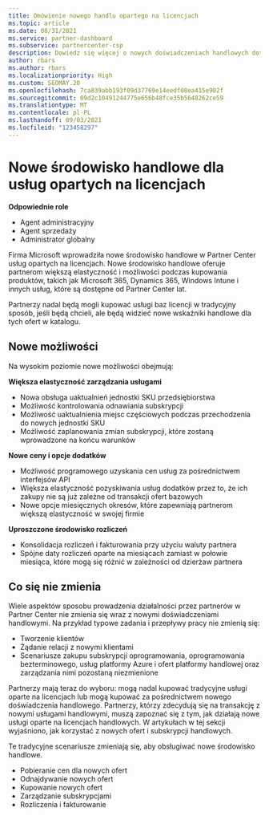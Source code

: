 ```yaml
---
title: Omówienie nowego handlu opartego na licencjach
ms.topic: article
ms.date: 08/31/2021
ms.service: partner-dashboard
ms.subservice: partnercenter-csp
description: Dowiedz się więcej o nowych doświadczeniach handlowych dotyczących kupowania licencji opartych na Usługi online.
author: rbars
ms.author: rbars
ms.localizationpriority: High
ms.custom: SEOMAY.20
ms.openlocfilehash: 7ca839abb193f09d37769e14eedf08ea415e902f
ms.sourcegitcommit: 09d2c10491244775e656b48fce35b5648262ce59
ms.translationtype: MT
ms.contentlocale: pl-PL
ms.lasthandoff: 09/03/2021
ms.locfileid: "123458297"
---
```

# <a name="new-commerce-experience-for-license-based-services"></a>Nowe środowisko handlowe dla usług opartych na licencjach

**Odpowiednie role**

- Agent administracyjny
- Agent sprzedaży
- Administrator globalny

Firma Microsoft wprowadziła nowe środowisko handlowe w Partner Center usług opartych na licencjach. Nowe środowisko handlowe oferuje partnerom większą elastyczność i możliwości podczas kupowania produktów, takich jak Microsoft 365, Dynamics 365, Windows Intune i innych usług, które są dostępne od Partner Center lat.

Partnerzy nadal będą mogli kupować usługi baz licencji w tradycyjny sposób,  jeśli będą chcieli, ale będą widzieć nowe wskaźniki handlowe dla tych ofert w katalogu.

## <a name="new-capabilities"></a>Nowe możliwości

Na wysokim poziomie nowe możliwości obejmują:

**Większa elastyczność zarządzania usługami**

- Nowa obsługa uaktualnień jednostki SKU przedsiębiorstwa
- Możliwość kontrolowania odnawiania subskrypcji
- Możliwość uaktualnienia miejsc częściowych podczas przechodzenia do nowych jednostki SKU
- Możliwość zaplanowania zmian subskrypcji, które zostaną wprowadzone na końcu warunków

**Nowe ceny i opcje dodatków**

- Możliwość programowego uzyskania cen usług za pośrednictwem interfejsów API
- Większa elastyczność pozyskiwania usług dodatków przez to, że ich zakupy nie są już zależne od transakcji ofert bazowych
- Nowe opcje miesięcznych okresów, które zapewniają partnerom większą elastyczność w swojej firmie

**Uproszczone środowisko rozliczeń**

- Konsolidacja rozliczeń i fakturowania przy użyciu waluty partnera
- Spójne daty rozliczeń oparte na miesiącach zamiast w połowie miesiąca, które mogą się różnić w zależności od dzierżaw partnera

## <a name="what-isnt-changing"></a>Co się nie zmienia

Wiele aspektów sposobu prowadzenia działalności przez partnerów w Partner Center nie zmienia się wraz z nowymi doświadczeniami handlowymi. Na przykład typowe zadania i przepływy pracy nie zmienią się:

- Tworzenie klientów
- Żądanie relacji z nowymi klientami
- Scenariusze zakupu subskrypcji oprogramowania, oprogramowania bezterminowego, usług platformy Azure i ofert platformy handlowej oraz zarządzania nimi pozostaną niezmienione

Partnerzy mają teraz do wyboru: mogą nadal kupować tradycyjne usługi oparte na licencjach lub mogą kupować za pośrednictwem nowego doświadczenia handlowego. Partnerzy, którzy zdecydują się na transakcję z nowymi usługami handlowymi, muszą zapoznać się z tym, jak działają nowe usługi oparte na licencjach handlowych. W artykułach w tej sekcji wyjaśniono, jak korzystać z nowych ofert i subskrypcji handlowych.

Te tradycyjne scenariusze zmieniają się, aby obsługiwać nowe środowisko handlowe.

- Pobieranie cen dla nowych ofert
- Odnajdywanie nowych ofert
- Kupowanie nowych ofert
- Zarządzanie subskrypcjami
- Rozliczenia i fakturowanie
